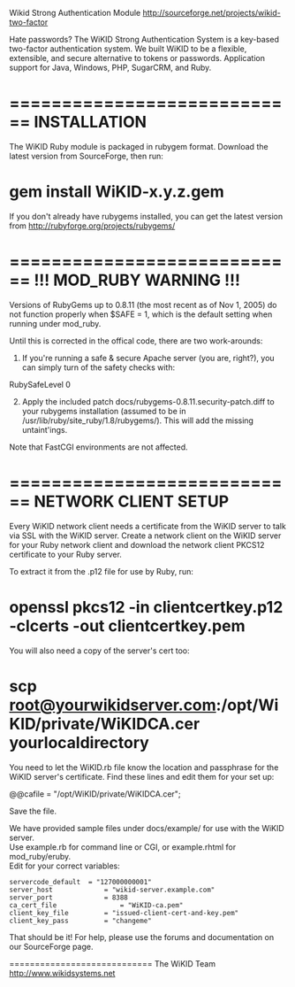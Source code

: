 Wikid Strong Authentication Module
http://sourceforge.net/projects/wikid-two-factor

Hate passwords? The WiKID Strong Authentication System is a key-based 
two-factor authentication system. We built WiKID to be a flexible, extensible, 
and secure alternative to tokens or passwords. Application support for Java, 
Windows, PHP, SugarCRM, and Ruby.

============================
INSTALLATION
============================
The WiKID Ruby module is packaged in rubygem format.  Download the latest version 
from SourceForge, then run:

# gem install WiKID-x.y.z.gem

If you don't already have rubygems installed, you can get the latest version from
http://rubyforge.org/projects/rubygems/

============================
!!! MOD_RUBY WARNING !!!
============================
Versions of RubyGems up to 0.8.11 (the most recent as of Nov 1, 2005) do not 
function properly when $SAFE = 1, which is the default setting when running 
under mod_ruby.

Until this is corrected in the offical code, there are two work-arounds:

1.  If you're running a safe & secure Apache server (you are, right?), you can
simply turn of the safety checks with:

<IfModule mod_ruby.c>
	RubySafeLevel 0
</IfModule>

2.  Apply the included patch docs/rubygems-0.8.11.security-patch.diff to your 
rubygems installation (assumed to be in /usr/lib/ruby/site_ruby/1.8/rubygems/).
This will add the missing untaint'ings.

Note that FastCGI environments are not affected.

============================
NETWORK CLIENT SETUP
============================

Every WiKID network client needs a certificate from the WiKID server to talk 
via SSL with the WiKID server.  Create a network client on the WiKID server for 
your Ruby network client and download the network client PKCS12 certificate to 
your Ruby server.  

To extract it from the .p12 file for use by Ruby, run:

# openssl pkcs12 -in clientcertkey.p12 -clcerts -out  clientcertkey.pem

You will also need a copy of the server's cert too:

# scp root@yourwikidserver.com:/opt/WiKID/private/WiKIDCA.cer yourlocaldirectory

You need to let the WiKID.rb file know the location and passphrase for the 
WiKID server's certificate.  Find these lines and edit them for your set up:

@@cafile = "/opt/WiKID/private/WiKIDCA.cer";    

Save the file.  

We have provided sample files under docs/example/ for use with the WiKID server.  
Use example.rb for command line or CGI, or example.rhtml for mod_ruby/eruby.  
Edit for your correct variables:

	servercode_default 	= "127000000001"
	server_host      		= "wikid-server.example.com"
	server_port      		= 8388
	ca_cert_file 		 		= "WiKID-ca.pem"
	client_key_file 		= "issued-client-cert-and-key.pem"
	client_key_pass  		= "changeme"

That should be it!  For help, please use the forums and documentation on our 
SourceForge page.

============================
The WiKID Team
http://www.wikidsystems.net

